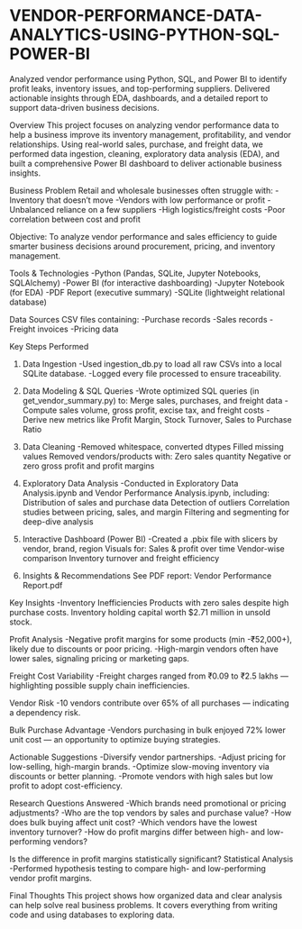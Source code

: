 # VENDOR-PERFORMANCE-DATA-ANALYTICS-USING-PYTHON-SQL-POWER-BI
 Analyzed vendor performance using Python, SQL, and Power BI to identify profit leaks, inventory issues, and top-performing suppliers. Delivered actionable insights through EDA, dashboards, and a detailed report to support data-driven business decisions.

Overview
This project focuses on analyzing vendor performance data to help a business improve its inventory management, profitability, and vendor relationships. Using real-world sales, purchase, and freight data, we performed data ingestion, cleaning, exploratory data analysis (EDA), and built a comprehensive Power BI dashboard to deliver actionable business insights.

Business Problem
Retail and wholesale businesses often struggle with:
-Inventory that doesn’t move
-Vendors with low performance or profit
-Unbalanced reliance on a few suppliers
-High logistics/freight costs
-Poor correlation between cost and profit

Objective: To analyze vendor performance and sales efficiency to guide smarter business decisions around procurement, pricing, and inventory management.

Tools & Technologies
-Python (Pandas, SQLite, Jupyter Notebooks, SQLAlchemy)
-Power BI (for interactive dashboarding)
-Jupyter Notebook (for EDA)
-PDF Report (executive summary)
-SQLite (lightweight relational database)

Data Sources
CSV files containing:
-Purchase records
-Sales records
-Freight invoices
-Pricing data

Key Steps Performed
1. Data Ingestion
-Used ingestion_db.py to load all raw CSVs into a local SQLite database.
-Logged every file processed to ensure traceability.

2. Data Modeling & SQL Queries
-Wrote optimized SQL queries (in get_vendor_summary.py) to:
Merge sales, purchases, and freight data
-Compute sales volume, gross profit, excise tax, and freight costs
-Derive new metrics like Profit Margin, Stock Turnover, Sales to Purchase Ratio

3. Data Cleaning
-Removed whitespace, converted dtypes
Filled missing values
Removed vendors/products with:
Zero sales quantity
Negative or zero gross profit and profit margins

4. Exploratory Data Analysis
-Conducted in Exploratory Data Analysis.ipynb and Vendor Performance Analysis.ipynb, including:
Distribution of sales and purchase data
Detection of outliers
Correlation studies between pricing, sales, and margin
Filtering and segmenting for deep-dive analysis

5. Interactive Dashboard (Power BI)
-Created a .pbix file with slicers by vendor, brand, region
Visuals for:
Sales & profit over time
Vendor-wise comparison
Inventory turnover and freight efficiency

6. Insights & Recommendations
See PDF report: Vendor Performance Report.pdf

Key Insights
-Inventory Inefficiencies
Products with zero sales despite high purchase costs.
Inventory holding capital worth $2.71 million in unsold stock.

 Profit Analysis
-Negative profit margins for some products (min -₹52,000+), likely due to discounts or poor pricing.
-High-margin vendors often have lower sales, signaling pricing or marketing gaps.

Freight Cost Variability
-Freight charges ranged from ₹0.09 to ₹2.5 lakhs — highlighting possible supply chain inefficiencies.

Vendor Risk
-10 vendors contribute over 65% of all purchases — indicating a dependency risk.

 Bulk Purchase Advantage
-Vendors purchasing in bulk enjoyed 72% lower unit cost — an opportunity to optimize buying strategies.

 Actionable Suggestions
-Diversify vendor partnerships.
-Adjust pricing for low-selling, high-margin brands.
-Optimize slow-moving inventory via discounts or better planning.
-Promote vendors with high sales but low profit to adopt cost-efficiency.

Research Questions Answered
-Which brands need promotional or pricing adjustments?
-Who are the top vendors by sales and purchase value?
-How does bulk buying affect unit cost?
-Which vendors have the lowest inventory turnover?
-How do profit margins differ between high- and low-performing vendors?

Is the difference in profit margins statistically significant?
 Statistical Analysis
-Performed hypothesis testing to compare high- and low-performing vendor profit margins.

Final Thoughts
This project shows how organized data and clear analysis can help solve real business problems. It covers everything from writing code and using databases to exploring data.
